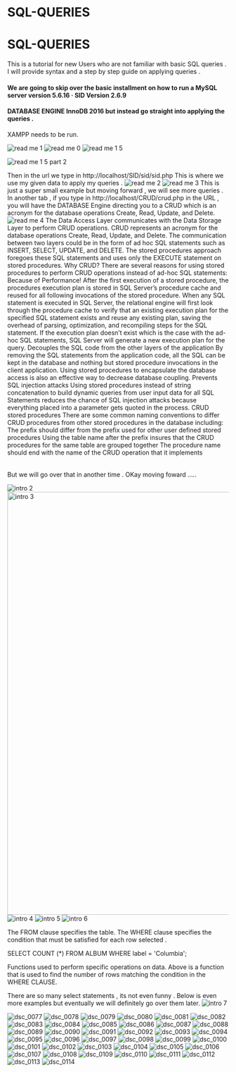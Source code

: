 # SQL-QUERIES
# SQL-QUERIES
This is a tutorial for new Users who are not familiar with basic SQL queries . I will provide syntax and a step by step guide on applying queries . 

#### We are going to skip over the basic installment on how to run a MySQL server version 5.6.16 · SID Version 2.6.9
#### DATABASE ENGINE InnoDB 2016 but instead go straight into applying the queries . 

XAMPP needs to be run.



![read me 1](https://user-images.githubusercontent.com/13667918/27870555-258ac6c8-6171-11e7-8b55-b0db40652cd7.jpg)
![read me 0](https://user-images.githubusercontent.com/13667918/27870560-2a75438e-6171-11e7-9bbf-84a0a3d15b2b.jpg)
![read me 1 5](https://user-images.githubusercontent.com/13667918/27870565-2f85bbb0-6171-11e7-8b37-40a67921b306.jpg)

![read me 1 5 part 2](https://user-images.githubusercontent.com/13667918/27872120-b6ac6900-6175-11e7-8f55-dfbc932e89bf.jpg)

Then in the url we type in http://localhost/SID/sid/sid.php
This is where we use my given data to apply my queries .
![read me 2](https://user-images.githubusercontent.com/13667918/27870579-376cc9ae-6171-11e7-991e-de71e47b7093.jpg)
![read me 3](https://user-images.githubusercontent.com/13667918/27870580-3783d824-6171-11e7-8a41-d3a7dd4ee42b.jpg)
This is just a super small example but moving forward , we will see more queries . 
In another tab ,  if you type in  http://localhost/CRUD/crud.php in the URL , you will have the DATABASE Engine directing you to a CRUD which is an acronym for the database operations Create, Read, Update, and Delete. 
![read me 4](https://user-images.githubusercontent.com/13667918/27871102-b132df7a-6172-11e7-9e18-2e1ca2552a9d.jpg)
The Data Access Layer communicates with the Data Storage Layer to perform CRUD operations. CRUD represents an acronym for the database operations Create, Read, Update, and Delete. The communication between two layers could be in the form of ad hoc SQL statements such as INSERT, SELECT, UPDATE, and DELETE. The stored procedures approach foregoes these SQL statements and uses only the EXECUTE statement on stored procedures.
Why CRUD?
There are several reasons for using stored procedures to perform CRUD operations instead of ad-hoc SQL statements:
Because of Performance!
After the first execution of a stored procedure, the procedures execution plan is stored in SQL Server’s procedure cache and reused for all following invocations of the stored procedure.
When any SQL statement is executed in SQL Server, the relational engine will first look through the procedure cache to verify that an existing execution plan for the specified SQL statement exists and reuse any existing plan, saving the overhead of parsing, optimization, and recompiling steps for the SQL statement. If the execution plan doesn’t exist which is the case with the ad-hoc SQL statements, SQL Server will generate a new execution plan for the query.
Decouples the SQL code from the other layers of the application
By removing the SQL statements from the application code, all the SQL can be kept in the database and nothing but stored procedure invocations in the client application. Using stored procedures to encapsulate the database access is also an effective way to decrease database coupling.
Prevents SQL injection attacks
Using stored procedures instead of string concatenation to build dynamic queries from user input data for all SQL Statements reduces the chance of SQL injection attacks because everything placed into a parameter gets quoted in the process.
CRUD stored procedures
There are some common naming conventions to differ CRUD procedures from other stored procedures in the database including:
The prefix should differ from the prefix used for other user defined stored procedures
Using the table name after the prefix insures that the CRUD procedures for the same table are grouped together
The procedure name should end with the name of the CRUD operation that it implements




######
But we will go over that in another time . 
OKay moving foward .....

![intro 2](https://user-images.githubusercontent.com/13667918/27877219-d245d89c-6187-11e7-8f67-4f2352768b30.jpg)
<img width="960" alt="intro 3" src="https://user-images.githubusercontent.com/13667918/27877218-d24598b4-6187-11e7-9164-f2744c99d175.png">
![intro 4](https://user-images.githubusercontent.com/13667918/27877216-d24111b8-6187-11e7-9898-3c44b9e88be7.jpg)
![intro 5](https://user-images.githubusercontent.com/13667918/27877221-d255a3da-6187-11e7-984d-d37bee87d263.jpg)
![intro 6](https://user-images.githubusercontent.com/13667918/27877217-d244a62a-6187-11e7-814e-852bdcd4fa19.jpg)

The FROM clause specifies the table.
The WHERE clause specifies the condition that must be satisfied for each row selected .

SELECT COUNT (*) FROM ALBUM WHERE label = 'Columbia';

Functions used to perform specific operations on data. Above is a function that is used to find the number of rows matching the condition in the WHERE CLAUSE.

There are so many select statements , its not even funny . Below is even more examples but eventually we will definitely go over them later.
![intro 7](https://user-images.githubusercontent.com/13667918/27880781-3b097e40-6194-11e7-8168-98819da57ef9.jpg)



![dsc_0077](https://user-images.githubusercontent.com/13667918/27890791-250ab846-61c3-11e7-9ad9-b538b512d33b.JPG)
![dsc_0078](https://user-images.githubusercontent.com/13667918/27890793-250fe6ea-61c3-11e7-8114-0377b2984593.JPG)
![dsc_0079](https://user-images.githubusercontent.com/13667918/27890789-2509689c-61c3-11e7-855b-cd524790a0ae.JPG)
![dsc_0080](https://user-images.githubusercontent.com/13667918/27890792-250dd724-61c3-11e7-8603-312d1f88b039.JPG)
![dsc_0081](https://user-images.githubusercontent.com/13667918/27890790-2509abf4-61c3-11e7-9cfc-9601f1acdbd4.JPG)
![dsc_0082](https://user-images.githubusercontent.com/13667918/27890788-25070e44-61c3-11e7-94d8-3d77858bd482.JPG)
![dsc_0083](https://user-images.githubusercontent.com/13667918/27890794-2519fff4-61c3-11e7-9aa7-74b8d48e372b.JPG)
![dsc_0084](https://user-images.githubusercontent.com/13667918/27890795-251be846-61c3-11e7-9551-1829113a5521.JPG)
![dsc_0085](https://user-images.githubusercontent.com/13667918/27890798-251ef09a-61c3-11e7-9c01-4aa0b92ae05f.JPG)
![dsc_0086](https://user-images.githubusercontent.com/13667918/27890796-251e258e-61c3-11e7-97f7-b15b8799d0c9.JPG)
![dsc_0087](https://user-images.githubusercontent.com/13667918/27890799-252074ec-61c3-11e7-813a-90000e5fccf4.JPG)
![dsc_0088](https://user-images.githubusercontent.com/13667918/27890797-251ee67c-61c3-11e7-9ff6-4a85e8a1f414.JPG)
![dsc_0089](https://user-images.githubusercontent.com/13667918/27890802-2530b6cc-61c3-11e7-9cab-990ec5919426.JPG)
![dsc_0090](https://user-images.githubusercontent.com/13667918/27890801-253097a0-61c3-11e7-95f8-64c81986c6e8.JPG)
![dsc_0091](https://user-images.githubusercontent.com/13667918/27890800-25307afe-61c3-11e7-8483-ec2d4b8d3012.JPG)
![dsc_0092](https://user-images.githubusercontent.com/13667918/27890805-25334a0e-61c3-11e7-824c-bf8d2662f4da.JPG)
![dsc_0093](https://user-images.githubusercontent.com/13667918/27890803-2530bb36-61c3-11e7-8258-fd7a14b0dde6.JPG)
![dsc_0094](https://user-images.githubusercontent.com/13667918/27890804-2531a01e-61c3-11e7-87b8-c2cbc85fbfc0.JPG)
![dsc_0095](https://user-images.githubusercontent.com/13667918/27890809-254a74b8-61c3-11e7-94db-7b70b628fc2c.JPG)
![dsc_0096](https://user-images.githubusercontent.com/13667918/27890806-2545c350-61c3-11e7-936e-1f68b3d01ed9.JPG)
![dsc_0097](https://user-images.githubusercontent.com/13667918/27890808-2548f94e-61c3-11e7-8ab7-92e472d0fc99.JPG)
![dsc_0098](https://user-images.githubusercontent.com/13667918/27890807-25468e98-61c3-11e7-9e35-c526f84e119e.JPG)
![dsc_0099](https://user-images.githubusercontent.com/13667918/27890810-254e6622-61c3-11e7-8a94-d98b5f46fa90.JPG)
![dsc_0100](https://user-images.githubusercontent.com/13667918/27890811-255db74e-61c3-11e7-9843-26ced1a9c075.JPG)
![dsc_0101](https://user-images.githubusercontent.com/13667918/27891524-707e2e02-61c8-11e7-8010-b777f16301ca.JPG)
![dsc_0102](https://user-images.githubusercontent.com/13667918/27891525-7082ccbe-61c8-11e7-9a7b-b9099d65c431.JPG)
![dsc_0103](https://user-images.githubusercontent.com/13667918/27891528-7093f67e-61c8-11e7-85c8-c285b40f667f.JPG)
![dsc_0104](https://user-images.githubusercontent.com/13667918/27891526-70890fa2-61c8-11e7-8b5a-75879646be37.JPG)
![dsc_0105](https://user-images.githubusercontent.com/13667918/27891529-70994ff2-61c8-11e7-9db8-f5ff30c3c51f.JPG)
![dsc_0106](https://user-images.githubusercontent.com/13667918/27891527-708db548-61c8-11e7-877e-779a098ebee2.JPG)
![dsc_0107](https://user-images.githubusercontent.com/13667918/27891530-709b37b8-61c8-11e7-9b80-45e22e8afb77.JPG)
![dsc_0108](https://user-images.githubusercontent.com/13667918/27891534-70a76cb8-61c8-11e7-9f5d-dcd2de974a5c.JPG)
![dsc_0109](https://user-images.githubusercontent.com/13667918/27891531-70a4b6bc-61c8-11e7-9fc6-52cfc738b90f.JPG)
![dsc_0110](https://user-images.githubusercontent.com/13667918/27891533-70a6ea68-61c8-11e7-8851-40897eb47e4f.JPG)
![dsc_0111](https://user-images.githubusercontent.com/13667918/27891532-70a547b2-61c8-11e7-8802-e7120803c63c.JPG)
![dsc_0112](https://user-images.githubusercontent.com/13667918/27891535-70a79882-61c8-11e7-90e0-bf23a532d500.JPG)
![dsc_0113](https://user-images.githubusercontent.com/13667918/27891536-70b69c1a-61c8-11e7-85e8-af571ab40b46.JPG)
![dsc_0114](https://user-images.githubusercontent.com/13667918/27891537-70b7b492-61c8-11e7-9f6e-ea2eaa7e057f.JPG)
